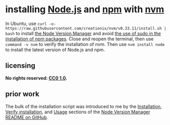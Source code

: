# installing [Node.js] and [npm] with [nvm]

In Ubuntu, use `curl -o- https://raw.githubusercontent.com/creationix/nvm/v0.33.11/install.sh | bash` to install [the Node Version Manager](https://github.com/creationix/nvm) and avoid [the use of sudo in the installation of npm packages](https://medium.com/@ExplosionPills/dont-use-sudo-with-npm-still-66e609f5f92). Close and reopen the terminal, then use `command -v nvm` to verify the installation of nvm. Then use `nvm install node` to install the latest version of Node.js and npm.

## licensing
**No rights reserved: [CC0 1.0](https://creativecommons.org/publicdomain/zero/1.0/).**

## prior work
The bulk of the installation script was introduced to me by the [Installation](https://github.com/creationix/nvm#installation), [Verify installation](https://github.com/creationix/nvm#verify-installation), and [Usage](https://github.com/creationix/nvm#usage) sections of the [Node Version Manager README on GitHub](https://github.com/creationix/nvm).

[Node.js]: https://en.wikipedia.org/wiki/Node.js
[npm]: https://en.wikipedia.org/wiki/Npm_(software)
[nvm]: https://github.com/creationix/nvm
